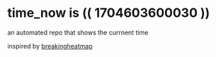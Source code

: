 # time_now is (( 1704603600030 ))

an automated repo that shows the currnent time

inspired by [breakingheatmap](https://github.com/breakingheatmap/breakingheatmap)